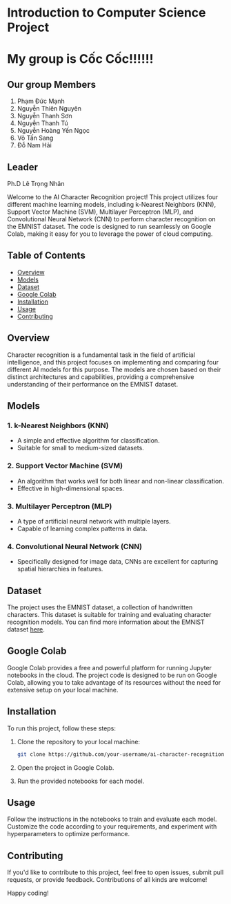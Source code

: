 # Introduction to Computer Science Project
# My group is Cốc Cốc!!!!!!
## Our group Members
   1. Phạm Đức Mạnh
   2. Nguyễn Thiên Nguyên
   3. Nguyễn Thanh Sơn
   4. Nguyễn Thanh Tú
   5. Nguyễn Hoàng Yến Ngọc
   6. Võ Tấn Sang
   7. Đỗ Nam Hải
## Leader
   Ph.D Lê Trọng Nhân

Welcome to the AI Character Recognition project! This project utilizes four different machine learning models, including k-Nearest Neighbors (KNN), Support Vector Machine (SVM), Multilayer Perceptron (MLP), and Convolutional Neural Network (CNN) to perform character recognition on the EMNIST dataset. The code is designed to run seamlessly on Google Colab, making it easy for you to leverage the power of cloud computing.

## Table of Contents
- [Overview](#overview)
- [Models](#models)
- [Dataset](#dataset)
- [Google Colab](#google-colab)
- [Installation](#installation)
- [Usage](#usage)
- [Contributing](#contributing)

## Overview

Character recognition is a fundamental task in the field of artificial intelligence, and this project focuses on implementing and comparing four different AI models for this purpose. The models are chosen based on their distinct architectures and capabilities, providing a comprehensive understanding of their performance on the EMNIST dataset.

## Models

### 1. k-Nearest Neighbors (KNN)
- A simple and effective algorithm for classification.
- Suitable for small to medium-sized datasets.

### 2. Support Vector Machine (SVM)
- An algorithm that works well for both linear and non-linear classification.
- Effective in high-dimensional spaces.

### 3. Multilayer Perceptron (MLP)
- A type of artificial neural network with multiple layers.
- Capable of learning complex patterns in data.

### 4. Convolutional Neural Network (CNN)
- Specifically designed for image data, CNNs are excellent for capturing spatial hierarchies in features.

## Dataset

The project uses the EMNIST dataset, a collection of handwritten characters. This dataset is suitable for training and evaluating character recognition models. You can find more information about the EMNIST dataset [here](https://www.kaggle.com/datasets/crawford/emnist).

## Google Colab

Google Colab provides a free and powerful platform for running Jupyter notebooks in the cloud. The project code is designed to be run on Google Colab, allowing you to take advantage of its resources without the need for extensive setup on your local machine.

## Installation

To run this project, follow these steps:

1. Clone the repository to your local machine:

   ```bash
   git clone https://github.com/your-username/ai-character-recognition.git
   ```

2. Open the project in Google Colab.

3. Run the provided notebooks for each model.

## Usage

Follow the instructions in the notebooks to train and evaluate each model. Customize the code according to your requirements, and experiment with hyperparameters to optimize performance.

## Contributing

If you'd like to contribute to this project, feel free to open issues, submit pull requests, or provide feedback. Contributions of all kinds are welcome!

Happy coding!
